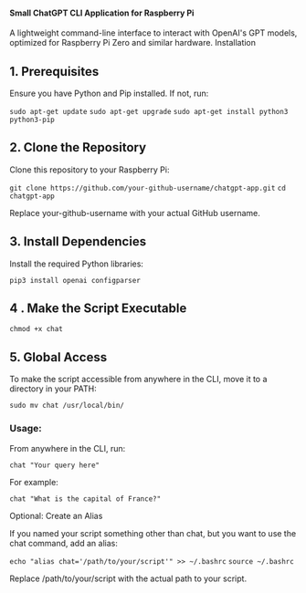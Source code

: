 #### Small ChatGPT CLI Application for Raspberry Pi

A lightweight command-line interface to interact with OpenAI's GPT models, optimized for Raspberry Pi Zero and similar hardware.
Installation
## 1. Prerequisites

Ensure you have Python and Pip installed. If not, run:

  `sudo apt-get update`
  `sudo apt-get upgrade`
  `sudo apt-get install python3 python3-pip`

## 2. Clone the Repository

Clone this repository to your Raspberry Pi:

  `git clone https://github.com/your-github-username/chatgpt-app.git`
  `cd chatgpt-app`

Replace your-github-username with your actual GitHub username.

## 3. Install Dependencies

Install the required Python libraries:

  `pip3 install openai configparser`

## 4 . Make the Script Executable

  `chmod +x chat`

## 5. Global Access

To make the script accessible from anywhere in the CLI, move it to a directory in your PATH:

  `sudo mv chat /usr/local/bin/`

### Usage:

From anywhere in the CLI, run:

  `chat "Your query here"`

For example:

  `chat "What is the capital of France?"`

Optional: Create an Alias

If you named your script something other than chat, but you want to use the chat command, add an alias:

  `echo "alias chat='/path/to/your/script'" >> ~/.bashrc`
  `source ~/.bashrc`

Replace /path/to/your/script with the actual path to your script.
